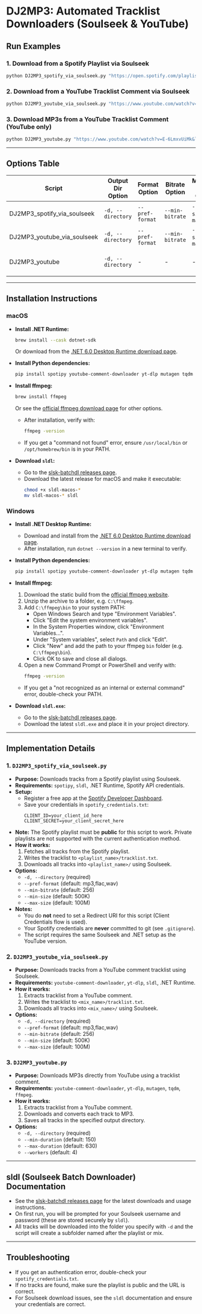# DJ2MP3: Automated Tracklist Downloaders (Soulseek & YouTube)

## Run Examples

### 1. Download from a Spotify Playlist via Soulseek
```sh
python DJ2MP3_spotify_via_soulseek.py "https://open.spotify.com/playlist/4bGw0ncQRTMX891DizZDkr" -d soulseek_downloads
```

### 2. Download from a YouTube Tracklist Comment via Soulseek
```sh
python DJ2MP3_youtube_via_soulseek.py "https://www.youtube.com/watch?v=E-6LmxvUiMk&lc=UgxwA4LZra3oRGeF0St4AaABAg" -d soulseek_downloads
```

### 3. Download MP3s from a YouTube Tracklist Comment (YouTube only)
```sh
python DJ2MP3_youtube.py "https://www.youtube.com/watch?v=E-6LmxvUiMk&lc=UgxwA4LZra3oRGeF0St4AaABAg" -d downloads
```

---

## Options Table

| Script                        | Output Dir Option | Format Option         | Bitrate Option | Min/Max Size Option | Duration Option | Workers Option | Notes |
|-------------------------------|-------------------|----------------------|---------------|---------------------|-----------------|---------------|-------|
| DJ2MP3_spotify_via_soulseek   | `-d, --directory` | `--pref-format`      | `--min-bitrate`| `--min-size`, `--max-size` | -               | -             | Needs Spotify credentials |
| DJ2MP3_youtube_via_soulseek   | `-d, --directory` | `--pref-format`      | `--min-bitrate`| `--min-size`, `--max-size` | -               | -             | -     |
| DJ2MP3_youtube                | `-d, --directory` | -                    | -             | -                   | `--min-duration`, `--max-duration` | `--workers`    | Needs ffmpeg |

---

## Installation Instructions

### macOS

- **Install .NET Runtime:**
  ```sh
  brew install --cask dotnet-sdk
  ```
  Or download from the [.NET 6.0 Desktop Runtime download page](https://dotnet.microsoft.com/en-us/download/dotnet/6.0).

- **Install Python dependencies:**
  ```sh
  pip install spotipy youtube-comment-downloader yt-dlp mutagen tqdm
  ```

- **Install ffmpeg:**
  ```sh
  brew install ffmpeg
  ```
  Or see the [official ffmpeg download page](https://ffmpeg.org/download.html#build-mac) for other options.
  - After installation, verify with:
    ```sh
    ffmpeg -version
    ```
  - If you get a "command not found" error, ensure `/usr/local/bin` or `/opt/homebrew/bin` is in your PATH.

- **Download `sldl`:**
  - Go to the [slsk-batchdl releases page](https://github.com/fiso64/slsk-batchdl/releases).
  - Download the latest release for macOS and make it executable:
    ```sh
    chmod +x sldl-macos-*
    mv sldl-macos-* sldl
    ```

### Windows

- **Install .NET Desktop Runtime:**
  - Download and install from the [.NET 6.0 Desktop Runtime download page](https://dotnet.microsoft.com/en-us/download/dotnet/6.0).
  - After installation, run `dotnet --version` in a new terminal to verify.

- **Install Python dependencies:**
  ```sh
  pip install spotipy youtube-comment-downloader yt-dlp mutagen tqdm
  ```

- **Install ffmpeg:**
  1. Download the static build from the [official ffmpeg website](https://ffmpeg.org/download.html#build-windows).
  2. Unzip the archive to a folder, e.g. `C:\ffmpeg`.
  3. Add `C:\ffmpeg\bin` to your system PATH:
     - Open Windows Search and type "Environment Variables".
     - Click "Edit the system environment variables".
     - In the System Properties window, click "Environment Variables...".
     - Under "System variables", select `Path` and click "Edit".
     - Click "New" and add the path to your ffmpeg `bin` folder (e.g. `C:\ffmpeg\bin`).
     - Click OK to save and close all dialogs.
  4. Open a new Command Prompt or PowerShell and verify with:
     ```sh
     ffmpeg -version
     ```
  - If you get a "not recognized as an internal or external command" error, double-check your PATH.

- **Download `sldl.exe`:**
  - Go to the [slsk-batchdl releases page](https://github.com/fiso64/slsk-batchdl/releases).
  - Download the latest `sldl.exe` and place it in your project directory.

---

## Implementation Details

### 1. `DJ2MP3_spotify_via_soulseek.py`
- **Purpose:** Downloads tracks from a Spotify playlist using Soulseek.
- **Requirements:** `spotipy`, `sldl`, .NET Runtime, Spotify API credentials.
- **Setup:**
  - Register a free app at the [Spotify Developer Dashboard](https://developer.spotify.com/dashboard/applications).
  - Save your credentials in `spotify_credentials.txt`:
    ```
    CLIENT_ID=your_client_id_here
    CLIENT_SECRET=your_client_secret_here
    ```
- **Note:** The Spotify playlist must be **public** for this script to work. Private playlists are not supported with the current authentication method.
- **How it works:**
  1. Fetches all tracks from the Spotify playlist.
  2. Writes the tracklist to `<playlist_name>/tracklist.txt`.
  3. Downloads all tracks into `<playlist_name>/` using Soulseek.
- **Options:**
  - `-d, --directory` (required)
  - `--pref-format` (default: mp3,flac,wav)
  - `--min-bitrate` (default: 256)
  - `--min-size` (default: 500K)
  - `--max-size` (default: 100M)
- **Notes:**
  - You do **not** need to set a Redirect URI for this script (Client Credentials flow is used).
  - Your Spotify credentials are **never** committed to git (see `.gitignore`).
  - The script requires the same Soulseek and .NET setup as the YouTube version.

### 2. `DJ2MP3_youtube_via_soulseek.py`
- **Purpose:** Downloads tracks from a YouTube comment tracklist using Soulseek.
- **Requirements:** `youtube-comment-downloader`, `yt-dlp`, `sldl`, .NET Runtime.
- **How it works:**
  1. Extracts tracklist from a YouTube comment.
  2. Writes the tracklist to `<mix_name>/tracklist.txt`.
  3. Downloads all tracks into `<mix_name>/` using Soulseek.
- **Options:**
  - `-d, --directory` (required)
  - `--pref-format` (default: mp3,flac,wav)
  - `--min-bitrate` (default: 256)
  - `--min-size` (default: 500K)
  - `--max-size` (default: 100M)

### 3. `DJ2MP3_youtube.py`
- **Purpose:** Downloads MP3s directly from YouTube using a tracklist comment.
- **Requirements:** `youtube-comment-downloader`, `yt-dlp`, `mutagen`, `tqdm`, `ffmpeg`.
- **How it works:**
  1. Extracts tracklist from a YouTube comment.
  2. Downloads and converts each track to MP3.
  3. Saves all tracks in the specified output directory.
- **Options:**
  - `-d, --directory` (required)
  - `--min-duration` (default: 150)
  - `--max-duration` (default: 630)
  - `--workers` (default: 4)

---

## sldl (Soulseek Batch Downloader) Documentation

- See the [slsk-batchdl releases page](https://github.com/fiso64/slsk-batchdl/releases) for the latest downloads and usage instructions.
- On first run, you will be prompted for your Soulseek username and password (these are stored securely by `sldl`).
- All tracks will be downloaded into the folder you specify with `-d` and the script will create a subfolder named after the playlist or mix.

---

## Troubleshooting
- If you get an authentication error, double-check your `spotify_credentials.txt`.
- If no tracks are found, make sure the playlist is public and the URL is correct.
- For Soulseek download issues, see the `sldl` documentation and ensure your credentials are correct.